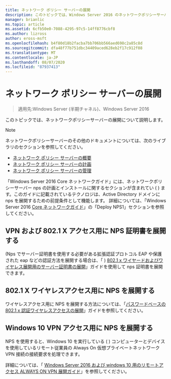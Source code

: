 ```yaml
---
title: ネットワーク ポリシー サーバーの展開
description: このトピックでは、Windows Server 2016 のネットワークポリシーサーバー展開コンテンツへのリンクを示し、NPS に関する追加のガイダンスへのリンクを示します。
manager: brianlic
ms.topic: article
ms.assetid: 6cfb50e0-7088-4295-97c5-14ff8776cbf8
ms.author: lizross
author: eross-msft
ms.openlocfilehash: b4f80d18b2facba7bb706bb566aed698c2a85c8d
ms.sourcegitcommit: dfa48f77b751dbc34409aced628eb2f17c912f08
ms.translationtype: MT
ms.contentlocale: ja-JP
ms.lasthandoff: 08/07/2020
ms.locfileid: "87937413"
---
```

# <a name="deploy-network-policy-server"></a>ネットワーク ポリシー サーバーの展開

>適用先:Windows Server (半期チャネル)、Windows Server 2016

このトピックでは、ネットワークポリシーサーバーの展開について説明します。

>[!NOTE]
>ネットワークポリシーサーバーのその他のドキュメントについては、次のライブラリのセクションを参照してください。
>- [ネットワーク ポリシー サーバーの概要](nps-getstart-top.md)
>- [ネットワーク ポリシー サーバーの計画](nps-plan-top.md)
>- [ネットワーク ポリシー サーバーの管理](nps-manage-top.md)

「Windows Server 2016 Core ネットワークガイド」には、ネットワークポリシーサーバー nps の計画とインストールに関するセクションが含まれてい \( \) ます。このガイドに記載されているテクノロジは、Active Directory ドメインに nps を展開するための前提条件として機能します。 詳細については、「Windows Server 2016 [Core ネットワークガイド](https://technet.microsoft.com/windows-server-docs/networking/core-network-guide/core-network-guide#BKMK_deployNPS1)」の「Deploy NPS1」セクションを参照してください。

## <a name="deploy-nps-certificates-for-vpn-and-8021x-access"></a>VPN および 802.1 X アクセス用に NPS 証明書を展開する

\(Nps でサーバー証明書を使用する必要がある拡張認証プロトコル EAP や保護された eap などの認証方法を展開する場合は、「 \) [802.1 x ワイヤードおよびワイヤレス展開用のサーバー証明書の展開](https://technet.microsoft.com/windows-server-docs/networking/core-network-guide/cncg/server-certs/deploy-server-certificates-for-802.1x-wired-and-wireless-deployments)」ガイドを使用して nps 証明書を展開できます。

## <a name="deploy-nps-for-8021x-wireless-access"></a>802.1 X ワイヤレスアクセス用に NPS を展開する

ワイヤレスアクセス用に NPS を展開する方法については、「[パスワードベースの 802.1 x 認証ワイヤレスアクセスの展開](https://technet.microsoft.com/windows-server-docs/networking/core-network-guide/cncg/wireless/a-deploy-8021x-wireless-access)」ガイドを参照してください。

## <a name="deploy-nps-for-windows-10-vpn-access"></a>Windows 10 VPN アクセス用に NPS を展開する

NPS を使用すると、Windows 10 を実行している \( \) コンピューターとデバイスを使用しているリモート従業員の Always On 仮想プライベートネットワーク VPN 接続の接続要求を処理できます。

詳細については、「 [Windows Server 2016 および windows 10 用のリモートアクセス ALWAYS ON VPN 展開ガイド](https://docs.microsoft.com/windows-server/remote/remote-access/vpn/always-on-vpn/deploy/always-on-vpn-deploy)」を参照してください。

